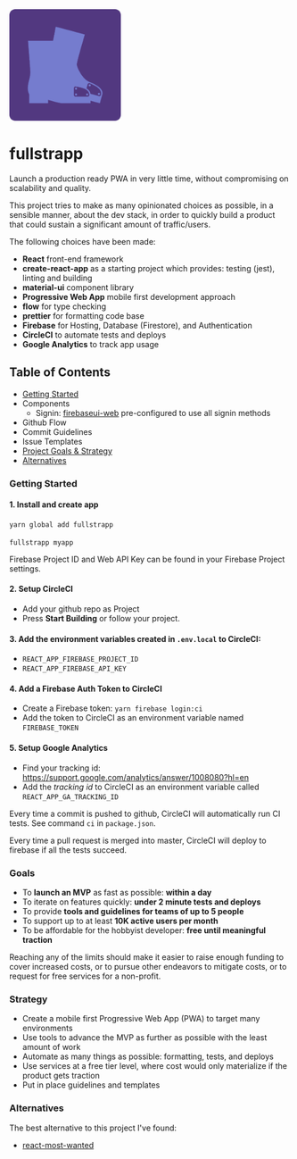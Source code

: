 <img src="https://raw.githubusercontent.com/eddedd88/fullstrapp/master/icon.png" width="200" />

# fullstrapp
Launch a production ready PWA in very little time, without compromising on scalability and quality.

This project tries to make as many opinionated choices as possible, in a sensible manner, about the dev stack, in order to quickly build a product that could sustain a significant amount of traffic/users.

The following choices have been made:
- **React** front-end framework
- **create-react-app** as a starting project which provides: testing (jest), linting and building
- **material-ui** component library
- **Progressive Web App** mobile first development approach
- **flow** for type checking
- **prettier** for formatting code base
- **Firebase** for Hosting, Database (Firestore), and Authentication
- **CircleCI** to automate tests and deploys
- **Google Analytics** to track app usage

## Table of Contents
- [Getting Started](#getting-started)
- Components
  - Signin: [firebaseui-web](https://github.com/firebase/firebaseui-web) pre-configured to use all signin methods
- Github Flow
- Commit Guidelines
- Issue Templates
- [Project Goals & Strategy](#goals)
- [Alternatives](#alternatives)


### Getting Started
#### 1. Install and create app

```
yarn global add fullstrapp

fullstrapp myapp
```
Firebase Project ID and Web API Key can be found in your Firebase Project settings.

#### 2. Setup CircleCI
  - Add your github repo as Project
  - Press **Start Building** or follow your project.


#### 3. Add the environment variables created in `.env.local` to CircleCI:
  - `REACT_APP_FIREBASE_PROJECT_ID`
  - `REACT_APP_FIREBASE_API_KEY`


#### 4. Add a Firebase Auth Token to CircleCI
  - Create a Firebase token: `yarn firebase login:ci`
  - Add the token to CircleCI as an environment variable named `FIREBASE_TOKEN`


#### 5. Setup Google Analytics
  - Find your tracking id: https://support.google.com/analytics/answer/1008080?hl=en
  - Add the *tracking id* to CircleCI as an environment variable called `REACT_APP_GA_TRACKING_ID`

Every time a commit is pushed to github, CircleCI will automatically run CI tests. See command `ci` in `package.json`.

Every time a pull request is merged into master, CircleCI will deploy to firebase if all the tests succeed.

### Goals
- To **launch an MVP** as fast as possible: **within a day**
- To iterate on features quickly: **under 2 minute tests and deploys**
- To provide **tools and guidelines for teams of up to 5 people**
- To support up to at least **10K active users per month**
- To be affordable for the hobbyist developer: **free until meaningful traction**

Reaching any of the limits should make it easier to raise enough funding to cover increased costs, or to pursue other endeavors to mitigate costs, or to request for free services for a non-profit.

### Strategy
- Create a mobile first Progressive Web App (PWA) to target many environments
- Use tools to advance the MVP as further as possible with the least amount of work
- Automate as many things as possible: formatting, tests, and deploys
- Use services at a free tier level, where cost would only materialize if the product gets traction
- Put in place guidelines and templates

### Alternatives
The best alternative to this project I've found:
- [react-most-wanted](https://www.react-most-wanted.com/)

